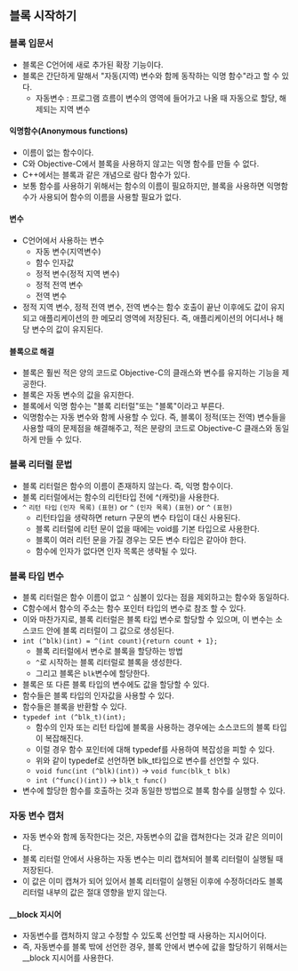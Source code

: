 ## 블록 시작하기
        
### 블록 입문서 
- 블록은 C언어에 새로 추가된 확장 기능이다.
- 블록은 간단하게 말해서 "자동(지역) 변수와 함께 동작하는 익명 함수"라고 할 수 있다.
	- 자동변수 : 프로그램 흐름이 변수의 영역에 들어가고 나올 때 자동으로 할당, 해제되는 지역 변수

#### 익명함수(Anonymous functions)
- 이름이 없는 함수이다.
- C와 Objective-C에서 블록을 사용하지 않고는 익명 함수를 만들 수 없다.
- C++에서는 블록과 같은 개념으로 람다 함수가 있다.
- 보통 함수를 사용하기 위해서는 함수의 이름이 필요하지만, 블록을 사용하면 익명함수가 사용되어 함수의 이름을 사용할 필요가 없다.

#### 변수
- C언어에서 사용하는 변수
	- 자동 변수(지역변수)
	- 함수 인자값
	- 정적 변수(정적 지역 변수)
	- 정적 전역 변수
	- 전역 변수
- 정적 지역 변수, 정적 전역 변수, 전역 변수는 함수 호출이 끝난 이후에도 값이 유지되고 애플리케이션의 한 메모리 영역에 저장된다. 즉, 애플리케이션의 어디서나 해당 변수의 값이 유지된다.

#### 블록으로 해결
- 블록은 훨씬 적은 양의 코드로 Objective-C의 클래스와 변수를 유지하는 기능을 제공한다.
- 블록은 자동 변수의 값을 유지한다.
- 블록에서 익명 함수는 "블록 리터럴"또는 "블록"이라고 부른다.
- 익명함수는 자동 변수와 함께 사용할 수 있다. 즉, 블록이 정적(또는 전역) 변수들을 사용할 때의 문제점을 해결해주고, 적은 분량의 코드로 Objective-C 클래스와 동일하게 만들 수 있다. 

### 블록 리터럴 문법
- 블록 리터럴은 함수의 이름이 존재하지 않는다. 즉, 익명 함수이다.
- 블록 리터럴에서는 함수의 리턴타입 전에 ^(캐럿)을 사용한다.
- `^` `리턴 타입` `(인자 목록)` `(표현)` or `^` `(인자 목록)` `(표현)` or `^` `(표현)`
	- 리턴타입을 생략하면 return 구문의 변수 타입이 대신 사용된다.
	- 블록 리터럴에 리턴 문이 없을 때에는 void를 기본 타입으로 사용한다.
	- 블록이 여러 리턴 문을 가질 경우는 모든 변수 타입은 같아야 한다.
	- 함수에 인자가 없다면 인자 목록은 생략될 수 있다.

### 블록 타입 변수 
- 블록 리터럴은 함수 이름이 없고 `^` 심볼이 있다는 점을 제외하고는 함수와 동일하다.
- C함수에서 함수의 주소는 함수 포인터 타입의 변수로 참조 할 수 있다.
- 이와 마찬가지로, 블록 리터럴은 블록 타입 변수로 할당할 수 있으며, 이 변수는 소스코드 안에 블록 리터럴이 그 값으로 생성된다.
- `int (^blk)(int) = ^(int count){return count + 1};`	
	- 블록 리터럴에서 변수로 블록을 할당하는 방법
	- `^`로 시작하는 블록 리터럴로 블록을 생성한다.
	- 그리고 블록은 `blk`변수에 할당한다. 
- 블록은 또 다른 블록 타입의 변수에도 값을 할당할 수 있다.            
- 함수들은 블록 타입의 인자값을 사용할 수 있다.
- 함수들은 블록을 반환할 수 있다.
- `typedef int (^blk_t)(int);`
	- 함수의 인자 또는 리턴 타입에 블록을 사용하는 경우에는 소스코드의 블록 타입이 복잡해진다.
	- 이럴 경우 함수 포인터에 대해 typedef를 사용하여 복잡성을 피할 수 있다.
	- 위와 같이 typedef로 선언하면 blk_t타입으로 변수를 선언할 수 있다.
	- `void func(int (^blk)(int))` -> `void func(blk_t blk)`
	- `int (^func()(int))` -> `blk_t func()` 		 
- 변수에 할당한 함수를 호출하는 것과 동일한 방법으로 블록 함수를 실행할 수 있다.

### 자동 변수 캡처
- 자동 변수와 함께 동작한다는 것은, 자동변수의 값을 캡쳐한다는 것과 같은 의미이다.
- 블록 리터럴 안에서 사용하는 자동 변수는 미리 캡쳐되어 블록 리터럴이 실행될 때 저장된다.
- 이 값은 이미 캡쳐가 되어 있어서 블록 리터럴이 실행된 이후에 수정하더라도 블록 리터럴 내부의 값은 절대 영향을 받지 않는다.

#### __block 지시어
- 자동변수를 캡처하지 않고 수정할 수 있도록 선언할 때 사용하는 지시어이다.
- 즉, 자동변수를 블록 밖에 선언한 경우, 블록 안에서 변수에 값을 할당하기 위해서는 __block 지시어를 사용한다. 

